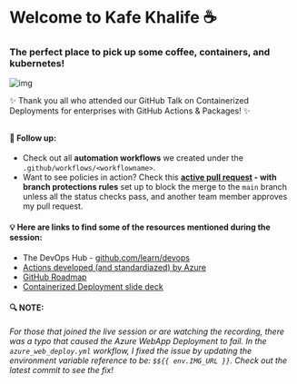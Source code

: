 # Welcome to Kafe Khalife :coffee:
### The perfect place to pick up some coffee, containers, and kubernetes! 


![img](https://github.com/KafeKhalife/kafekhalife.github.io/blob/main/demo/TitlePage.png)   

:sparkles: Thank you all who attended our GitHub Talk on Containerized Deployments for enterprises with GitHub Actions & Packages! :sparkles:


##    
#### :rocket: Follow up:
- Check out all **automation workflows** we created under the `.github/workflows/<workflowname>`. 
- Want to see policies in action? Check this **[active pull request](https://github.com/KafeKhalife/kafekhalife.github.io/pull/9) - with branch protections rules** set up to block the merge to the `main` branch unless all the status checks pass, and another team member approves my pull request.

#### :bulb: Here are links to find some of the resources mentioned during the session:
- The DevOps Hub - [github.com/learn/devops](github.com/learn/devops)
- [Actions developed (and standardiazed) by Azure](https://github.com/Azure/actions)
- [GitHub Roadmap](https://github.com/github/roadmap/projects/1)
- [Containerized Deployment slide deck](https://github.com/KafeKhalife/kafekhalife.github.io/blob/main/demo/GitHub_Talk_10_22_20%20-%20Containerized_Deployments_with_Actions%26Packages.pdf)


#### :mag: NOTE:  
_For those that joined the live session or are watching the recording, there was a typo that caused the Azure WebApp Deployment to fail. 
In the `azure_web_deploy.yml` workflow, I fixed the issue by updating the environment variable reference to be: `$${{ env.IMG_URL }}`. 
Check out the latest commit to see the fix!_

